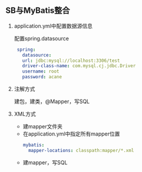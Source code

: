 ## SB与MyBatis整合

1. application.yml中配置数据源信息
    
    配置spring.datasource
   ```yaml
    spring:
      datasource:
      url: jdbc:mysql://localhost:3306/test
      driver-class-name: com.mysql.cj.jdbc.Driver
      username: root
      password: acane
    ```
2. 注解方式

   建包，建类，@Mapper，写SQL
3. XML方式
   - 建mapper文件夹
   - 在application.yml中指定所有mapper位置
     ```yaml
     mybatis:
       mapper-locations: classpath:mapper/*.xml
     ```
   - 建mapper，写SQL